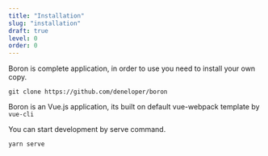 ```yaml
---
title: "Installation"
slug: "installation"
draft: true
level: 0
order: 0
---
```


Boron is complete application, in order to use you need to install your own copy.

```
git clone https://github.com/deneloper/boron
```

Boron is an Vue.js application, its built on default vue-webpack template by ```vue-cli```

You can start development by serve command.

```
yarn serve
```
